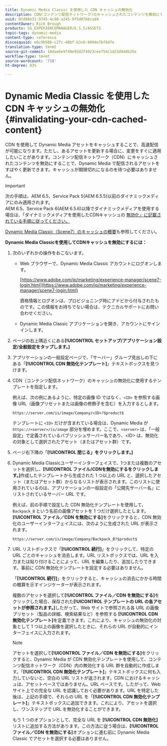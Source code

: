 ```yaml
---
title: Dynamic Media Classic を使用した CDN キャッシュの無効化
description: CDN(コンテンツ配信ネットワーク)のキャッシュされたコンテンツを無効にすると、キャッシュの期限が切れるのを待たずに、Dynamic Media Classicによって配信されるアセットをすばやく更新できます。
uuid: 0fd88e31-9745-4c98-a245-9f5d0766cad4
contentOwner: Rick Brough
products: SG_EXPERIENCEMANAGER/6.5.5/ASSETS
topic-tags: dynamic-media
content-type: reference
discoiquuid: e6c9b50b-c27c-48bf-b3c0-9994e7bf6d7e
translation-type: tm+mt
source-git-commit: 10dae6e9f49e93d2f4923cee754c1d23d9d4b25e
workflow-type: tm+mt
source-wordcount: '718'
ht-degree: 83%

---
```



# Dynamic Media Classic を使用した CDN キャッシュの無効化 {#invalidating-your-cdn-cached-content}

CDN を使用して Dynamic Media アセットをキャッシュすることで、高速配信が可能になります。ただし、あるアセットを更新する場合に、変更をすぐに適用したいことがあります。コンテンツ配信ネットワーク（CDN）にキャッシュされたコンテンツを無効にすることで、Dynamic Media で配信されるアセットをすばやく更新できます。キャッシュが期限切れになるのを待つ必要はありません。

>[!IMPORTANT]
>
>次の手順は、AEM 6.5、Service Pack 5(AEM 6.5.5)以前のダイナミックメディアにのみ適用されます。<br>AEM 6.5、Service Pack 6(AEM 6.5.6)以降でダイナミックメディアを使用する場合は、「ダイナミックメディアを使用したCDNキャッシュの [無効化」に記載されている手順に従ってください。](/help/assets/invalidate-cdn-cache-dynamic-media.md)

[Dynamic Media Classic（Scene7）のキャッシュの概要](https://helpx.adobe.com/jp/experience-manager/scene7/kb/base/caching-questions/scene7-caching-overview.html)も参照してください。

**Dynamic Media Classicを使用してCDNキャッシュを無効にするには：**

1. 次のいずれかの操作をおこないます。

   * Web ブラウザーで、Dynamic Media Classic アカウントにログオンします。

      [https://www.adobe.com/jp/marketing/experience-manager/scene7-login.html](https://www.adobe.com/jp/marketing/experience-manager/scene7-login.html)

      資格情報とログオンは、プロビジョニング時にアドビから付与されたものです。この情報をお持ちでない場合は、テクニカルサポートにお問い合わせください。

   * Dynamic Media Classic アプリケーションを開き、アカウントにサインインします。

1. ページの右上隅近くにある&#x200B;**[!UICONTROL セットアップ/アプリケーション設定/全般設定をタップします。]**
1. アプリケーションの一般設定ページで、「サーバー」グループ見出しの下にある「**[!UICONTROL CDN 無効化テンプレート]**」テキストボックスを見つけます。

1. CDN（コンテンツ配信ネットワーク）のキャッシュの無効化に使用するテンプレートを指定します。

   例えば、次の例にあるように、特定の画像 ID ではなく、`<ID>` を参照する画像 URL（画像プリセットまたは画像の修飾子を含む）を入力するとします。

   `https://server.com/is/image/Company/<ID>?$product$`

   テンプレートに `<ID>` だけが含まれている場合は、Dynamic Media が `https://<server>/is/image` 部分を埋めます。ここで、`<server>` は、「一般設定」で定義されているパブリッシュサーバー名であり、&lt;ID> は、無効化の対象として選択されたアセット（またはアセット群）です。

1. ページ右下隅の「**[!UICONTROL 閉じる」をクリックします。]**
1. Dynamic Media Classicユーザーインターフェイスで、1つまたは複数のアセットを選択し、**[!UICONTROL ファイル/CDNを無効にするをクリックします。]**&#x200B;作成したテンプレートから生成された 1 つ以上の URL と、選択したアセット（またはアセット群）からなるリストが表示されます。このリストに使用されているのは、アプリケーションの一般設定の「公開先サーバー名」にリストされているサーバー URL です。

   例えば、前の手順で設定した CDN 無効化テンプレートを使用して、`Backpack_B` という名前の画像アセットを 1 つだけ選択したとします。**[!UICONTROL ファイル／CDN を無効にする]**&#x200B;をクリックすると、CDN 無効化のユーザーインターフェイスには、次のように生成された URL が表示されます。

   `https://server.com/is/image/Company/Backpack_B?$product$`

1. URL リストボックスで「**[!UICONTROL 続行]**」をクリックして、特定の URL ごとのキャッシュを消去します。URL リストボックスでは、URL を入力または貼り付けることによって、URL を編集したり、追加したりできます。事前に CDN 無効化テンプレートを設定する必要はありません。

   「**[!UICONTROL 続行]**」をクリックすると、キャッシュの消去にかかる時間の概算を示すインジケーターが表示されます。

   複数のアセットを選択して&#x200B;**[!UICONTROL ファイル／CDN を無効にする]**&#x200B;をクリックした場合、保存された&#x200B;**[!UICONTROL テンプレートの URL の各アセットが参照されます。]**&#x200B;したがって、Web サイトで参照される各 URL の画像プリセット（製品の詳細、検索結果など）を参照する **[!UICONTROL CDN 無効化テンプレート]**&#x200B;を定義できます。これにより、キャッシュの無効化の対象として 1 つ以上の画像を選択したときに、それらの URL が自動的にインターフェイスに入力されます。

   >[!NOTE]
   >
   >アセットを選択して&#x200B;**[!UICONTROL ファイル／CDN を無効にする]**&#x200B;をクリックすると、Dynamic Media が CDN 無効化テンプレートを使用して、コンテンツ配信ネットワーク（CDN）内の無効化する URL 群を自動的に作成します。「**[!UICONTROL CDN 無効化テンプレート]**」テキストボックスに何も入力していないと、空白の URL リストが返されます。CDN におけるキャッシュは、アセットベースではありません。URL ベースです。したがって、Web サイト上での完全な URL を認識しておく必要があります。URL を特定した後は、上記の手順で、それらの URL を「**[!UICONTROL CDN 無効化テンプレート]**」テキストボックスに追加できます。これにより、アセットを選択し、ワンステップで URL を無効化することができます。
   >
   >もう 1 つのオプションとして、完全な URL を **[!UICONTROL CDN 無効化]**&#x200B;リストに追加する方法があります。この方法に従う場合は、**[!UICONTROL ファイル／CDN を無効にする]**&#x200B;オプションに進む前に Dynamic Media Classic でアセットを選択する必要はありません。

